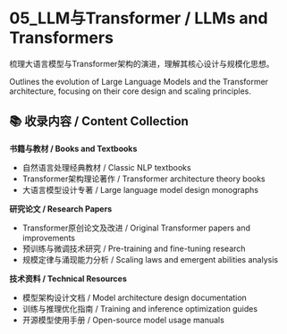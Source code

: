 # 05_LLM与Transformer / LLMs and Transformers

梳理大语言模型与Transformer架构的演进，理解其核心设计与规模化思想。

Outlines the evolution of Large Language Models and the Transformer architecture, focusing on their core design and scaling principles.

## 📚 收录内容 / Content Collection

**书籍与教材 / Books and Textbooks**
- 自然语言处理经典教材 / Classic NLP textbooks
- Transformer架构理论著作 / Transformer architecture theory books
- 大语言模型设计专著 / Large language model design monographs

**研究论文 / Research Papers**
- Transformer原创论文及改进 / Original Transformer papers and improvements
- 预训练与微调技术研究 / Pre-training and fine-tuning research
- 规模定律与涌现能力分析 / Scaling laws and emergent abilities analysis

**技术资料 / Technical Resources**
- 模型架构设计文档 / Model architecture design documentation
- 训练与推理优化指南 / Training and inference optimization guides
- 开源模型使用手册 / Open-source model usage manuals